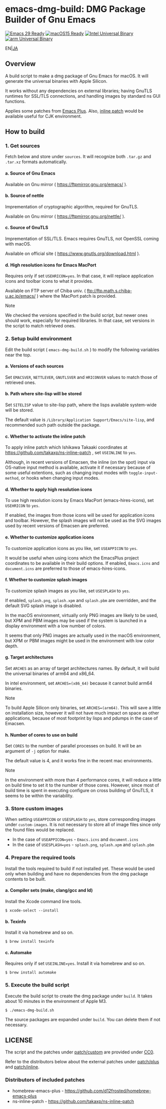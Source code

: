 emacs-dmg-build: DMG Package Builder of Gnu Emacs
===========================

[![Emacs 29 Ready](https://img.shields.io/badge/Emacs29-Ready-green?style=flag&logo=gnuemacs&logoColor=white&labelColor=7F5AB6)](https://github.com/jado4810/emacs-dmg-build/releases/tag/29.4)
[![macOS15 Ready](https://img.shields.io/badge/macOS15-Ready-green?style=flat&logo=apple&logoColor=white&labelColor=black)](https://www.apple.com/macos/macos-sequoia/)
[![Intel Universal Binary](https://img.shields.io/badge/Universal_Binary-0071C5?style=flat&logo=intel&logoColor=white&logoSize=auto)](https://developer.apple.com/documentation/apple-silicon/building-a-universal-macos-binary)
[![arm Universal Binary](https://img.shields.io/badge/Universal_Binary-0091BD?style=flat&logo=arm&logoColor=white&logoSize=auto)](https://developer.apple.com/documentation/apple-silicon/building-a-universal-macos-binary)

EN|[JA](./README-ja.md)

Overview
--------

A build script to make a dmg package of Gnu Emacs for macOS.
It will generate the universal binaries with Apple Silicon.

It works without any dependencies on external libraries; having GnuTLS runtimes for SSL/TLS connections, and handling images by standard ns GUI functions.

Applies some patches from [Emacs Plus](https://github.com/d12frosted/homebrew-emacs-plus).
Also, [inline patch](https://github.com/takaxp/ns-inline-patch) would be available useful for CJK environment.

How to build
------------

### 1\. Get sources

Fetch below and store under `sources`.
It will recognize both `.tar.gz` and `.tar.xz` formats automatically.

#### a. Source of Gnu Emacs

Available on Gnu mirror ( https://ftpmirror.gnu.org/emacs/ ).

#### b. Source of nettle

Imprementation of cryptographic algorithm, required for GnuTLS.

Available on Gnu mirror ( https://ftpmirror.gnu.org/nettle/ ).

#### c. Source of GnuTLS

Imprementation of SSL/TLS.
Emacs requires GnuTLS, not OpenSSL coming with macOS.

Available on official site ( https://www.gnutls.org/download.html ).

#### d. High resolution icons for Emacs MacPort

Requires only if set `USEHRICON=yes`.
In that case, it will replace application icons and toolbar icons to what it provides.

Available on FTP server of Chiba univ. ( ftp://ftp.math.s.chiba-u.ac.jp/emacs/ ) where the MacPort patch is provided.

> [!NOTE]
>
> We checked the versions specified in the build script, but newer ones should work, especially for required libraries.
> In that case, set versions in the script to match retrieved ones.

### 2\. Setup build environment

Edit the build script ( `emacs-dmg-build.sh` ) to modify the following variables near the top.

#### a. Versions of each sources

Set `EMACSVER`, `NETTLEVER`, `GNUTLSVER` and `HRICONVER` values to match those of retrieved ones.

#### b. Path where site-lisp will be stored

Set `SITELISP` value to site-lisp path, where the lisps available system-wide will be stored.

The default value is `/Library/Application Support/Emacs/site-lisp`, and recommended such path outside the package.

#### c. Whether to activate the inline patch

To apply inline patch which Ishikawa Takaaki coordinates at https://github.com/takaxp/ns-inline-patch , set `USEINLINE` to `yes`.

Although, in recent versions of Emacsen, the inline (on the spot) input via OS-native input method is available, activate it if necessary because of some useful extentions, such as changing input modes with `toggle-input-method`, or hooks when changing input modes.

#### d. Whether to apply high resolution icons

To use high resolution icons by Emacs MacPort (emacs-hires-icons), set `USEHRICON` to `yes`.

If enabled, the images from those icons will be used for application icons and toolbar.
  However, the splash images will not be used as the SVG images used by recent versions of Emacsen are preferred.

#### e. Whether to customize application icons

To customize application icons as you like, set `USEAPPICON` to `yes`.

It would be useful when using icons which the EmacsPlus project coordinates to be available in their build options.
If enabled, `Emacs.icns` and `document.icns` are preferred to those of emacs-hires-icons.

#### f. Whether to customize splash images

To customize splash images as you like, set `USESPLASH` to `yes`.

If enabled, `splash.png`, `splash.xpm` and `splash.pbm` are overridden, and the default SVG splash image is disabled.

In the macOS environment, virtually only PNG images are likely to be used, but XPM and PBM images may be used if the system is launched in a display environment with a low number of colors.

It seems that only PNG images are actually used in the macOS environment, but XPM or PBM images might be used in the environment with low color depth.

#### g. Target architectures

Set `ARCHES` as an array of target architectures names.
By default, it will build the universal binaries of arm64 and x86_64.

In intel environment, set `ARCHES=(x86_64)` because it cannot build arm64 binaries.

> [!NOTE]
>
> To build Apple Silicon only binaries, set `ARCHES=(arm64)`.
> This will save a little on installation size, however it will not have much impact on space as other applications, because of most footprint by lisps and pdumps in the case of Emacsen.

#### h. Number of cores to use on build

Set `CORES` to the number of parallel processes on build.
It will be an argument of `-j` option for make.

The default value is 4, and it works fine in the recent mac environments.

> [!NOTE]
>
> In the environment with more than 4 performance cores, it will reduce a little on build time to set it to the number of those cores.
> However, since most of build time is spent in executing configure on cross building of GnuTLS, it seems to be within the variability.

### 3\. Store custom images

When setting `USEAPPICON` or `USESPLASH` to `yes`, store corresponding images under `custom-images`.
It is not necessary to store all of image files since only the found files would be replaced.

* In the case of `USEAPPICON=yes` - `Emacs.icns` and `document.icns`
* In the case of `USESPLASH=yes` - `splash.png`, `splash.xpm` and `splash.pbm`

### 4\. Prepare the required tools

Install the tools required to build if not installed yet.
These would be used only when building and have no dependencies from the dmg package contents to be built.

#### a. Compiler sets (make, clang/gcc and ld)

Install the Xcode command line tools.

```console
$ xcode-select --install
```

#### b. Texinfo

Install it via homebrew and so on.

```console
$ brew install texinfo
```

#### c. Automake

Requires only if set `USEINLINE=yes`.
Install it via homebrew and so on.

```console
$ brew install automake
```

### 5\. Execute the build script

Execute the build script to create the dmg package under `build`.
It takes about 10 minutes in the environment of Apple M3.

```console
$ ./emacs-dmg-build.sh
```

The source packages are expanded under `build`.
You can delete them if not necessary.

LICENSE
-------

The script and the patches under [patch/custom](./patch/custom) are provided under [CC0](./LICENSE.txt).

Refer to the distributors below about the external patches under [patch/plus](./patch/plus/) and [patch/inline](./patch/inline).

### Distributors of included patches

* homebrew-emacs-plus - https://github.com/d12frosted/homebrew-emacs-plus
* ns-inline-patch - https://github.com/takaxp/ns-inline-patch
